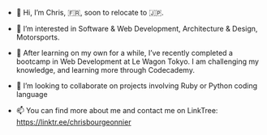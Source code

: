 - 👋 Hi, I’m Chris, :fr:, soon to relocate to :jp:.
- 👀 I’m interested in Software & Web Development, Architecture & Design, Motorsports.
- 🌱 After learning on my own for a while, I’ve recently completed a bootcamp in Web Development at Le Wagon Tokyo. I am challenging my knowledge, and learning more through Codecademy.
  
- 💞️ I’m looking to collaborate on projects involving Ruby or Python coding language
- 📫 You can find more about me and contact me on LinkTree:
   https://linktr.ee/chrisbourgeonnier
